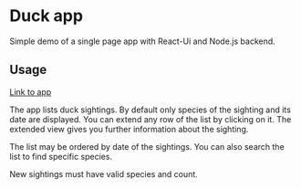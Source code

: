# Duck app

Simple demo of a single page app with React-Ui and Node.js backend.

## Usage

[Link to app](https://rocky-bayou-46986.herokuapp.com/)

The app lists duck sightings. By default only species of the sighting and its date are displayed. You can extend any row of the list by clicking on it. The extended view gives you further information about the sighting.

The list may be ordered by date of the sightings. You can also search the list to find specific species.

New sightings must have valid species and count.
